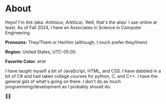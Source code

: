 # About

Heyo! I'm Ark (aka: Arktisius, Arktiica). Well, that's the alias' I use online at least. As of Fall 2024, I have an Associates in Science in Computer Engineering.

**Pronouns:** They/Them or He/Him (although, I much prefer they/them)

**Region:** United States, UTC-05:00

**Favorite Color**: `#F0F`

I have taught myself a bit of JavaScript, HTML, and CSS. I have dabbled in a bit of C# and had taken college courses for python, C, and C++. I have the general gist of what's going on there. I don't do as much programming/development as I probably should do.

:rainbow_flag:
